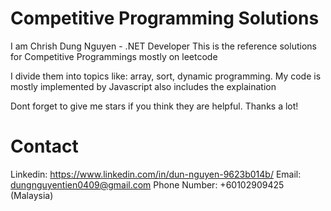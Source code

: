 # Competitive Programming Solutions
I am Chrish Dung Nguyen - .NET Developer
This is the reference solutions for Competitive Programmings mostly on leetcode

I divide them into topics like: array, sort, dynamic programming.
My code is mostly implemented by Javascript also includes the explaination

Dont forget to give me stars if you think they are helpful.
Thanks a lot!

# Contact
Linkedin: https://www.linkedin.com/in/dun-nguyen-9623b014b/
Email: dungnguyentien0409@gmail.com
Phone Number: +60102909425 (Malaysia)

